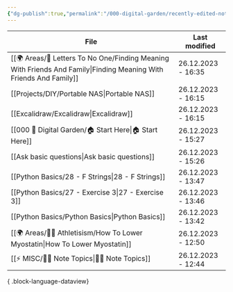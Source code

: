 ```yaml
---
{"dg-publish":true,"permalink":"/000-digital-garden/recently-edited-notes/","dgPassFrontmatter":true,"noteIcon":"1","created":"2023-12-14T09:05:52.599+05:30","updated":"2023-12-14T09:12:44.868+05:30"}
---
```


| File                                                                                                                   | Last modified      |
| ---------------------------------------------------------------------------------------------------------------------- | ------------------ |
| [[🌍 Areas/📧  Letters To No One/Finding Meaning With Friends And Family\|Finding Meaning With Friends And Family]] | 26.12.2023 - 16:35 |
| [[Projects/DIY/Portable NAS\|Portable NAS]]                                                                         | 26.12.2023 - 16:15 |
| [[Excalidraw/Excalidraw\|Excalidraw]]                                                                               | 26.12.2023 - 16:15 |
| [[000 🏡 Digital Garden/🏠 Start Here\|🏠 Start Here]]                                                              | 26.12.2023 - 15:27 |
| [[Ask basic questions\|Ask basic questions]]                                                                        | 26.12.2023 - 15:26 |
| [[Python Basics/28 - F Strings\|28 - F Strings]]                                                                    | 26.12.2023 - 13:47 |
| [[Python Basics/27 - Exercise 3\|27 - Exercise 3]]                                                                  | 26.12.2023 - 13:46 |
| [[Python Basics/Python Basics\|Python Basics]]                                                                      | 26.12.2023 - 13:42 |
| [[🌍 Areas/💪🏼 Athletisism/How To Lower Myostatin\|How To Lower Myostatin]]                                        | 26.12.2023 - 12:50 |
| [[⚡ MISC/✍🏻 Note Topics\|✍🏻 Note Topics]]                                                                         | 26.12.2023 - 12:44 |

{ .block-language-dataview}